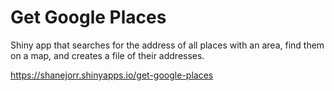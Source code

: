 # Get Google Places

Shiny app that searches for the address of all places with an area, find them on a map, and creates a file of their addresses.

https://shanejorr.shinyapps.io/get-google-places
